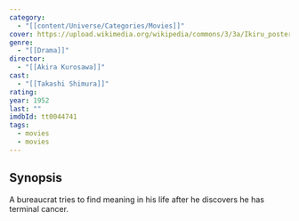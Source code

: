 ```yaml
---
category:
  - "[[content/Universe/Categories/Movies]]"
cover: https://upload.wikimedia.org/wikipedia/commons/3/3a/Ikiru_poster.jpg
genre:
  - "[[Drama]]"
director:
  - "[[Akira Kurosawa]]"
cast:
  - "[[Takashi Shimura]]"
rating: 
year: 1952
last: ""
imdbId: tt0044741
tags:
  - movies
  - movies
---
```

## Synopsis
A bureaucrat tries to find meaning in his life after he discovers he has terminal cancer.